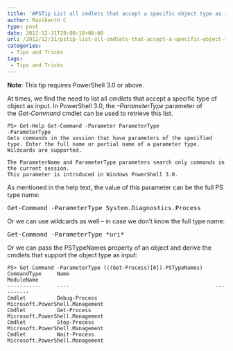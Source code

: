 ```yaml
---
title: '#PSTip List all cmdlets that accept a specific object type as input'
author: Ravikanth C
type: post
date: 2012-12-31T19:00:10+00:00
url: /2012/12/31/pstip-list-all-cmdlets-that-accept-a-specific-object-type-as-input/
categories:
 - Tips and Tricks
tags:
 - Tips and Tricks
---
```

**Note**: This tip requires PowerShell 3.0 or above.

At times, we find the need to list all cmdlets that accept a specific type of object as input. In PowerShell 3.0, the _–ParameterType_ parameter of the _Get-Command_ cmdlet can be used to retrieve this list.

```
PS> Get-Help Get-Command -Parameter ParameterType
-ParameterType
Gets commands in the session that have parameters of the specified type. Enter the full name or partial name of a parameter type. Wildcards are supported.

The ParameterName and ParameterType parameters search only commands in the current session.
This parameter is introduced in Windows PowerShell 3.0.
```

As mentioned in the help text, the value of this parameter can be the full PS type name:

<pre class="brush: powershell; title: ; notranslate" title="">Get-Command -ParameterType System.Diagnostics.Process
</pre>

Or we can use wildcards as well – in case we don’t know the full type name:

<pre class="brush: powershell; title: ; notranslate" title="">Get-Command -ParameterType *uri*
</pre>

Or we can pass the PSTypeNames property of an object and derive the cmdlets that support the object type as input:

```
PS> Get-Command -ParameterType (((Get-Process)[0]).PSTypeNames)
CommandType     Name                                               ModuleName
-----------     ----                                               ----------
Cmdlet          Debug-Process                                      Microsoft.PowerShell.Management
Cmdlet          Get-Process                                        Microsoft.PowerShell.Management
Cmdlet          Stop-Process                                       Microsoft.PowerShell.Management
Cmdlet          Wait-Process                                       Microsoft.PowerShell.Management
```

